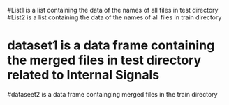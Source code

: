 #List1 is a list containing the data of the names of all files in test directory
#List2 is a list containing the data of the names of all files in train directory
# dataset1 is a data frame containing the merged  files in test directory related to Internal Signals
#dataseet2 is a data frame containging merged files in the train directory
